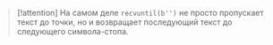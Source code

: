 
> [!attention] 
> На самом деле `recvuntil(b'')` не просто пропускает текст до точки, но и возвращает последующий текст до следующего символа-стопа.

